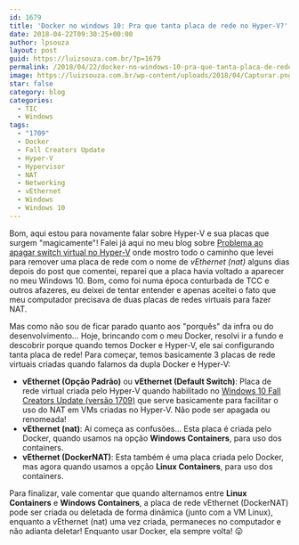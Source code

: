 ```yaml
---
id: 1679
title: 'Docker no windows 10: Pra que tanta placa de rede no Hyper-V?'
date: 2018-04-22T09:30:25+00:00
author: lpsouza
layout: post
guid: https://luizsouza.com.br/?p=1679
permalink: /2018/04/22/docker-no-windows-10-pra-que-tanta-placa-de-rede-no-hyper-v/
image: https://luizsouza.com.br/wp-content/uploads/2018/04/Capturar.png
star: false
category: blog
categories:
  - TIC
  - Windows
tags:
  - "1709"
  - Docker
  - Fall Creators Update
  - Hyper-V
  - Hypervisor
  - NAT
  - Networking
  - vEthernet
  - Windows
  - Windows 10
---
```

Bom, aqui estou para novamente falar sobre Hyper-V e sua placas que surgem "magicamente"! Falei já aqui no meu blog sobre [Problema ao apagar switch virtual no Hyper-V](https://luizsouza.com.br/2017/12/13/problema-ao-apagar-switch-virtual-no-hyper-v-resolvido/) onde mostro todo o caminho que levei para remover uma placa de rede com o nome de _vEthernet (nat)_ alguns dias depois do post que comentei, reparei que a placa havia voltado a aparecer no meu Windows 10. Bom, como foi numa época conturbada de TCC e outros afazeres, eu deixei de tentar entender e apenas aceitei o fato que meu computador precisava de duas placas de redes virtuais para fazer NAT.

Mas como não sou de ficar parado quanto aos "porquês" da infra ou do desenvolvimento... Hoje, brincando com o meu Docker, resolvi ir a fundo e descobrir porque quando temos Docker e Hyper-V, ele sai configurando tanta placa de rede! Para começar, temos basicamente 3 placas de rede virtuais criadas quando falamos da dupla Docker e Hyper-V:

* **vEthernet (Opção Padrão)** ou **vEthernet (Default Switch)**: Placa de rede virtual criada pelo Hyper-V quando habilitado no [Windows 10 Fall Creators Update (versão 1709)](https://blogs.technet.microsoft.com/virtualization/2017/11/13/whats-new-in-hyper-v-for-windows-10-fall-creators-update/) que serve basicamente para facilitar o uso do NAT em VMs criadas no Hyper-V. Não pode ser apagada ou renomeada!
* **vEthernet (nat)**: Aí começa as confusões... Esta placa é criada pelo Docker, quando usamos na opção **Windows Containers**, para uso dos containers.
* **vEthernet (DockerNAT)**: Esta também é uma placa criada pelo Docker, mas agora quando usamos a opção **Linux Containers**, para uso dos containers.

Para finalizar, vale comentar que quando alternamos entre **Linux Containers** e **Windows Containers**, a placa de rede vEthernet (DockerNAT) pode ser criada ou deletada de forma dinâmica (junto com a VM Linux), enquanto a vEthernet (nat) uma vez criada, permaneces no computador e não adianta deletar! Enquanto usar Docker, ela sempre volta! 😛
